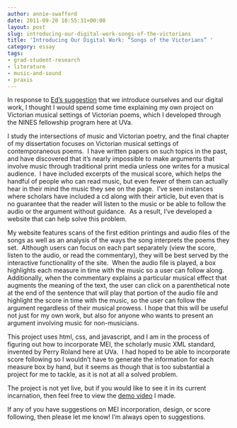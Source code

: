 ```yaml
---
author: annie-swafford
date: 2011-09-20 10:55:31+00:00
layout: post
slug: introducing-our-digital-work-songs-of-the-victorians
title: 'Introducing Our Digital Work: “Songs of the Victorians” '
category: essay
tags:
- grad-student-research
- literature
- music-and-sound
- praxis
---
```


In response to [Ed’s suggestion](https://scholarslab.org/praxis-program/getting-to-know-our-praxis-peers-samples-of-our-digital-work/) that we introduce ourselves and our digital work, I thought I would spend some time explaining my own project on Victorian musical settings of Victorian poems, which I developed through the NINES fellowship program here at UVa.

I study the intersections of music and Victorian poetry, and the final chapter of my dissertation focuses on Victorian musical settings of contemporaneous poems.  I have written papers on such topics in the past, and have discovered that it’s nearly impossible to make arguments that involve music through traditional print media unless one writes for a musical audience.  I have included excerpts of the musical score, which helps the handful of people who can read music, but even fewer of them can actually hear in their mind the music they see on the page.  I’ve seen instances where scholars have included a cd along with their article, but even that is no guarantee that the reader will listen to the music or be able to follow the audio or the argument without guidance.  As a result, I’ve developed a website that can help solve this problem.

My website features scans of the first edition printings and audio files of the songs as well as an analysis of the ways the song interprets the poems they set.  Although users can focus on each part separately (view the score, listen to the audio, or read the commentary), they will be best served by the interactive functionality of the site.  When the audio file is played, a box highlights each measure in time with the music so a user can follow along.  Additionally, when the commentary explains a particular musical effect that augments the meaning of the text, the user can click on a parenthetical note at the end of the sentence that will play that portion of the audio file and highlight the score in time with the music, so the user can follow the argument regardless of their musical prowess. I hope that this will be useful not just for my own work, but also for anyone who wants to present an argument involving music for non-musicians.

This project uses html, css, and javascript, and I am in the process of figuring out how to incorporate MEI, the scholarly music XML standard, invented by Perry Roland here at UVa.  I had hoped to be able to incorporate score following so I wouldn’t have to generate the information for each measure box by hand, but it seems as though that is too substantial a project for me to tackle, as it is not at all a solved problem.

The project is not yet live, but if you would like to see it in its current incarnation, then feel free to view the [demo video](http://www.screencast.com/t/3Nm0HcRFriSa) I made.

If any of you have suggestions on MEI incorporation, design, or score following, then please let me know! I’m always open to suggestions.
